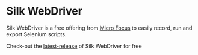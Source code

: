 # Silk WebDriver
Silk WebDriver is a free offering from [Micro Focus](https://www.microfocus.com/) to easily record, run and export Selenium scripts.

Check-out the [latest-release](https://github.com/MicroFocus/Silk-WebDriver/releases/latest) of Silk WebDriver for free
